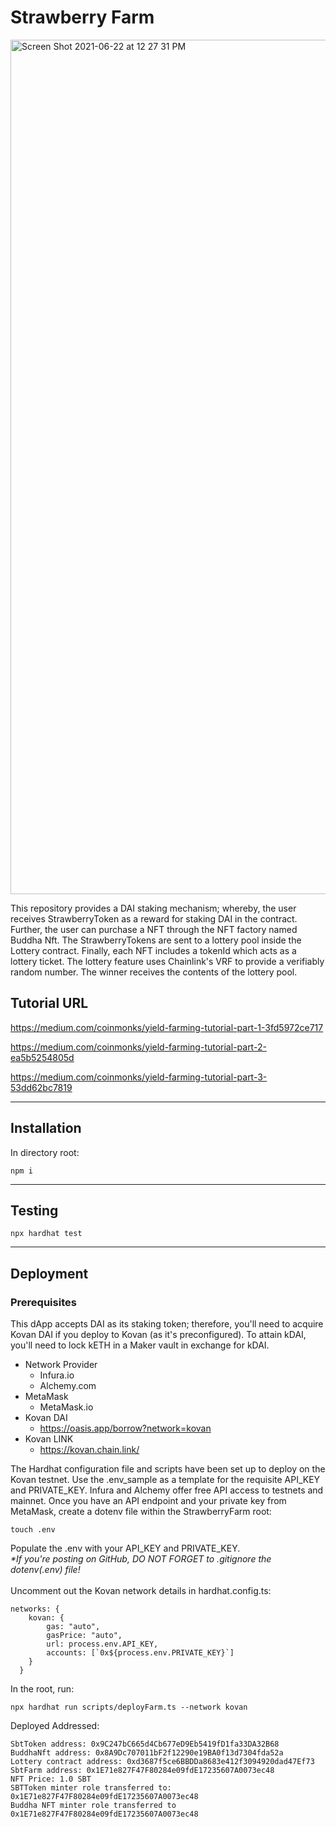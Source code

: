 # Strawberry Farm

<img width="1367" alt="Screen Shot 2021-06-22 at 12 27 31 PM" src="https://user-images.githubusercontent.com/69282788/122964969-cd00e180-d355-11eb-899a-21e59c621ed4.png">

This repository provides a DAI staking mechanism; whereby, the user receives StrawberryToken as a reward for staking DAI in the contract. Further, the user can purchase a NFT through the NFT factory named Buddha Nft. The StrawberryTokens are sent to a lottery pool inside the Lottery contract. Finally, each NFT includes a tokenId which acts as a lottery ticket. The lottery feature uses Chainlink's VRF to provide a verifiably random number. The winner receives the contents of the lottery pool. 

## Tutorial URL
https://medium.com/coinmonks/yield-farming-tutorial-part-1-3fd5972ce717

https://medium.com/coinmonks/yield-farming-tutorial-part-2-ea5b5254805d

https://medium.com/coinmonks/yield-farming-tutorial-part-3-53dd62bc7819

***

## Installation
In directory root:
```
npm i
```
***
## Testing
```
npx hardhat test
```
***
## Deployment
### Prerequisites
This dApp accepts DAI as its staking token; therefore, you'll need to acquire Kovan DAI if you deploy to Kovan (as it's preconfigured). To attain kDAI, you'll need to lock kETH in a Maker vault in exchange for kDAI.
* Network Provider
    * Infura.io
    * Alchemy.com
* MetaMask 
    * MetaMask.io
* Kovan DAI 
    * https://oasis.app/borrow?network=kovan
* Kovan LINK
    * https://kovan.chain.link/

The Hardhat configuration file and scripts have been set up to deploy on the Kovan testnet. Use the .env_sample as a template for the requisite API_KEY and PRIVATE_KEY. Infura and Alchemy offer free API access to testnets and mainnet. Once you have an API endpoint and your private key from MetaMask, create a dotenv file within the StrawberryFarm root:

```
touch .env
```
Populate the .env with your API_KEY and PRIVATE_KEY. 
<br>
_*If you're posting on GitHub, DO NOT FORGET to .gitignore the dotenv(.env) file!_
<br>
<br>
Uncomment out the Kovan network details in hardhat.config.ts:
```
networks: {
    kovan: {
        gas: "auto",
        gasPrice: "auto",
        url: process.env.API_KEY,
        accounts: [`0x${process.env.PRIVATE_KEY}`]
    }
  }
```
In the root, run:
```
npx hardhat run scripts/deployFarm.ts --network kovan
```
Deployed Addressed:
```
SbtToken address: 0x9C247bC665d4Cb677eD9Eb5419fD1fa33DA32B68
BuddhaNft address: 0x8A9Dc707011bF2f12290e19BA0f13d7304fda52a
Lottery contract address: 0xd3687f5ce6BBDDa8683e412f3094920dad47Ef73
SbtFarm address: 0x1E71e827F47F80284e09fdE17235607A0073ec48
NFT Price: 1.0 SBT
SBTToken minter role transferred to: 0x1E71e827F47F80284e09fdE17235607A0073ec48
Buddha NFT minter role transferred to 0x1E71e827F47F80284e09fdE17235607A0073ec48
```


